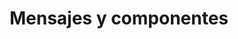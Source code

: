 ---
title: 'Mensajes y componentes'
description: 'Mensajes y componentes'
pubDate: 'Jul 08 2022'
isDraft: true
---